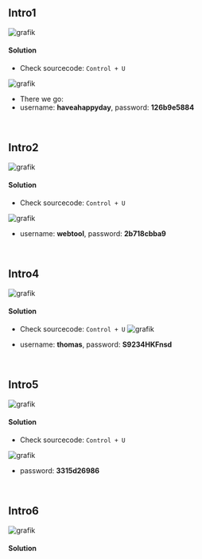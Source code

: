 ## Intro1

![grafik](https://user-images.githubusercontent.com/84674087/133981338-556d2ef2-a42e-4495-b18c-397e7358f300.png)

#### Solution
- Check sourcecode: `Control + U`

![grafik](https://user-images.githubusercontent.com/84674087/133981421-3ef0c035-60c8-4120-91b6-78c2e503983c.png)

- There we go:
- username: **haveahappyday**, password: **126b9e5884**

<br />

## Intro2

![grafik](https://user-images.githubusercontent.com/84674087/133981686-bccbb43e-2ca4-4905-b531-ae70cdcd93ec.png)

#### Solution
- Check sourcecode: `Control + U`

![grafik](https://user-images.githubusercontent.com/84674087/133981762-e9a0a373-d7a9-4b80-89a6-152fd4b24af1.png)

- username: **webtool**, password: **2b718cbba9**

<br />

## Intro4

![grafik](https://user-images.githubusercontent.com/84674087/133981686-bccbb43e-2ca4-4905-b531-ae70cdcd93ec.png)

#### Solution
- Check sourcecode: `Control + U`
![grafik](https://user-images.githubusercontent.com/84674087/133982073-364040b4-db6d-44e2-9a7f-740c039e50d8.png)

- username: **thomas**, password: **S9234HKFnsd**

<br />

## Intro5

![grafik](https://user-images.githubusercontent.com/84674087/133982223-ab9a66bc-762f-4a8c-ac1d-9f5964b11d06.png)

#### Solution
- Check sourcecode: `Control + U`

![grafik](https://user-images.githubusercontent.com/84674087/133982519-b6d2a0a0-0323-4861-b946-a8882dae1e7d.png)

- password: **3315d26986**

<br />

## Intro6

![grafik](https://user-images.githubusercontent.com/84674087/133982662-a1c44d95-446d-4d75-9950-e6f57e7b63f6.png)

#### Solution


